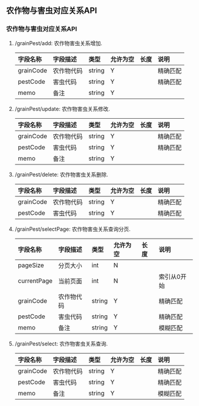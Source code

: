 ## 农作物与害虫对应关系API

### <span id="grainPest">农作物与害虫对应关系API</span>
1. /grainPest/add: 农作物害虫关系增加.

    | 字段名称 | 字段描述 | 类型 | 允许为空 | 长度 | 说明 |
    | :--- | :--- | :--- | :--- | :--- | :--- |
    | grainCode | 农作物代码 | string | Y |  |精确匹配  |
    | pestCode | 害虫代码 | string | Y |  |精确匹配  |
    | memo | 备注 | string | Y |  |  |
1. /grainPest/update: 农作物害虫关系修改.

    | 字段名称 | 字段描述 | 类型 | 允许为空 | 长度 | 说明 |
    | :--- | :--- | :--- | :--- | :--- | :--- |
    | grainCode | 农作物代码 | string | Y |  |精确匹配  |
    | pestCode | 害虫代码 | string | Y |  |精确匹配  |
    | memo | 备注 | string | Y |  |  |
1. /grainPest/delete: 农作物害虫关系删除.

    | 字段名称 | 字段描述 | 类型 | 允许为空 | 长度 | 说明 |
    | :--- | :--- | :--- | :--- | :--- | :--- |
    | grainCode | 农作物代码 | string | Y |  |精确匹配  |
    | pestCode | 害虫代码 | string | Y |  |精确匹配  |
1. /grainPest/selectPage: 农作物害虫关系查询分页.

    | 字段名称 | 字段描述 | 类型 | 允许为空 | 长度 | 说明 |
    | :--- | :--- | :--- | :--- | :--- | :--- |
    | pageSize | 分页大小 | int | N |  |  |
    | currentPage | 当前页面 | int | N |  |索引从0开始  |
    | grainCode | 农作物代码 | string | Y |  |精确匹配  |
    | pestCode | 害虫代码 | string | Y |  |精确匹配  |
    | memo | 备注 | string | Y |  | 模糊匹配 |
1. /grainPest/select: 农作物害虫关系查询.

    | 字段名称 | 字段描述 | 类型 | 允许为空 | 长度 | 说明 |
    | :--- | :--- | :--- | :--- | :--- | :--- |
    | grainCode | 农作物代码 | string | Y |  |精确匹配  |
    | pestCode | 害虫代码 | string | Y |  |精确匹配  |
    | memo | 备注 | string | Y |  | 模糊匹配 |